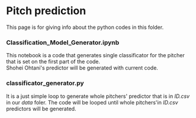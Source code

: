 # Pitch prediction
This page is for giving info about the python codes in this folder.  

### Classification_Model_Generator.ipynb  
This notebook is a code that generates single classificator for the pitcher that is set on the first part of the code.  
Shohei Ohtani's predictor will be generated with current code.  

### classificator_generator.py  
It is a just simple loop to generate whole pitchers' predictor that is in _ID.csv_ in our _data_ foler.
The code will be looped until whole pitchers'in _ID.csv_ predictors will be generated.
